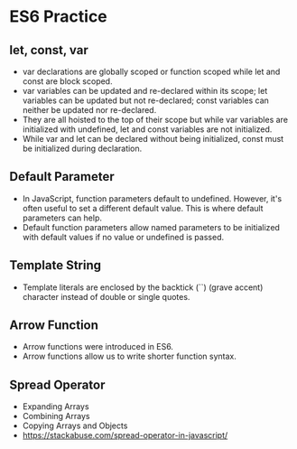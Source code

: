 # ES6 Practice

## let, const, var
  - var declarations are globally scoped or function scoped while let and const are block scoped.
  - var variables can be updated and re-declared within its scope; let variables can be updated but not re-declared; const variables can neither be updated nor re-declared.
  - They are all hoisted to the top of their scope but while var variables are initialized with undefined, let and const variables are not initialized.
  - While var and let can be declared without being initialized, const must be initialized during declaration.

## Default Parameter
  - In JavaScript, function parameters default to undefined. However, it's often useful to set a different default value. This is where default parameters can help.
  - Default function parameters allow named parameters to be initialized with default values if no value or undefined is passed.

## Template String
  - Template literals are enclosed by the backtick (``)  (grave accent) character instead of double or single quotes.
  

## Arrow Function
  - Arrow functions were introduced in ES6.
  - Arrow functions allow us to write shorter function syntax.
  

## Spread Operator
  - Expanding Arrays
  - Combining Arrays
  - Copying Arrays and Objects
  - https://stackabuse.com/spread-operator-in-javascript/
  

